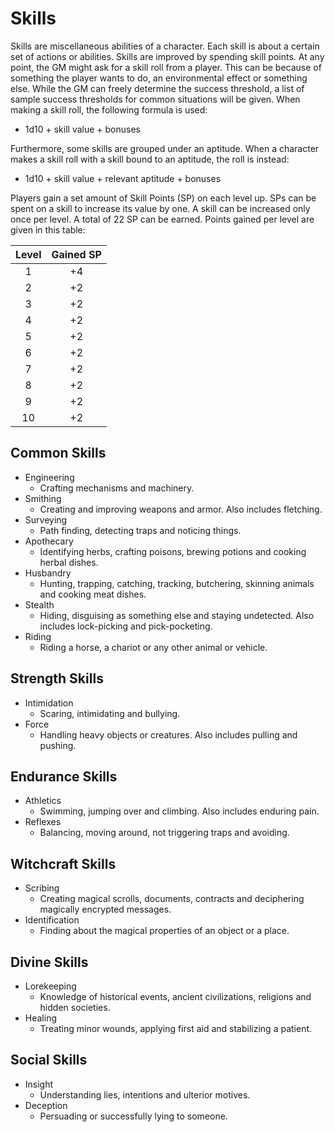 # Skills
Skills are miscellaneous abilities of a character. Each skill is about a certain set of actions or abilities. Skills are improved by spending skill points. At any point, the GM might ask for a skill roll from a player. This can be because of something the player wants to do, an environmental effect or something else. While the GM can freely determine the success threshold, a list of sample success thresholds for common situations will be given. When making a skill roll, the following formula is used: 
+ 1d10 + skill value + bonuses

Furthermore, some skills are grouped under an aptitude. When a character makes a skill roll with a skill bound to an aptitude, the roll is instead:
+ 1d10 + skill value + relevant aptitude + bonuses

Players gain a set amount of Skill Points (SP) on each level up. SPs can be spent on a skill to increase its value by one. A skill can be increased only once per level. A total of 22 SP can be earned. Points gained per level are given in this table:

Level | Gained SP
:---: | :---:
 1|+4
 2|+2
 3|+2
 4|+2
 5|+2
 6|+2
 7|+2
 8|+2
 9|+2
10|+2


## Common Skills
+ Engineering
	+ Crafting mechanisms and machinery.
+ Smithing
	+ Creating and improving weapons and armor. Also includes fletching.
+ Surveying
	+ Path finding, detecting traps and noticing things.
+ Apothecary
	+ Identifying herbs, crafting poisons, brewing potions and cooking herbal dishes.
+ Husbandry
	+ Hunting, trapping, catching, tracking, butchering, skinning animals and cooking meat dishes.
+ Stealth
	+ Hiding, disguising as something else and staying undetected. Also includes lock-picking and pick-pocketing.
+ Riding
	+ Riding a horse, a chariot or any other animal or vehicle.

## Strength Skills
+ Intimidation
	+ Scaring, intimidating and bullying.
+ Force
	+ Handling heavy objects or creatures. Also includes pulling and pushing.

## Endurance Skills
+ Athletics
	+ Swimming, jumping over and climbing. Also includes enduring pain.
+ Reflexes
	+ Balancing, moving around, not triggering traps and avoiding.

## Witchcraft Skills
+ Scribing
	+ Creating magical scrolls, documents, contracts and deciphering magically encrypted messages.
+ Identification
	+ Finding about the magical properties of an object or a place.

## Divine Skills
+ Lorekeeping
	+ Knowledge of historical events, ancient civilizations, religions and hidden societies.
+ Healing
	+ Treating minor wounds, applying first aid and stabilizing a patient.

## Social Skills
+ Insight
	+ Understanding lies, intentions and ulterior motives.
+ Deception
	+ Persuading or successfully lying to someone.